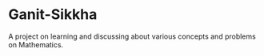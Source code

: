 # Ganit-Sikkha
A project on learning and discussing about various concepts and problems on Mathematics. 
